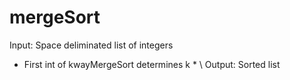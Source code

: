 # mergeSort

Input: Space deliminated list of integers
* First int of kwayMergeSort determines k * \\
Output: Sorted list
